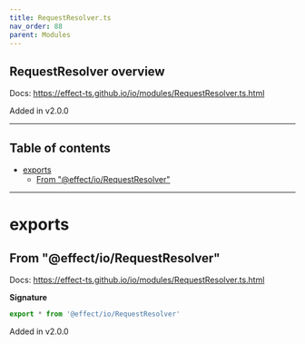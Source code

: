 ```yaml
---
title: RequestResolver.ts
nav_order: 88
parent: Modules
---
```


## RequestResolver overview

Docs: https://effect-ts.github.io/io/modules/RequestResolver.ts.html

Added in v2.0.0

---

<h2 class="text-delta">Table of contents</h2>

- [exports](#exports)
  - [From "@effect/io/RequestResolver"](#from-effectiorequestresolver)

---

# exports

## From "@effect/io/RequestResolver"

Docs: https://effect-ts.github.io/io/modules/RequestResolver.ts.html

**Signature**

```ts
export * from '@effect/io/RequestResolver'
```

Added in v2.0.0
